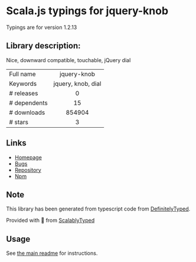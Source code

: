 
# Scala.js typings for jquery-knob

Typings are for version 1.2.13

## Library description:
Nice, downward compatible, touchable, jQuery dial

|                    |                 |
| ------------------ | :-------------: |
| Full name          | jquery-knob |
| Keywords           | jquery, knob, dial |
| # releases         | 0 |
| # dependents       | 15 |
| # downloads        | 854904 |
| # stars            | 3 |

## Links
- [Homepage](https://github.com/aterrien/jQuery-Knob#readme)
- [Bugs](https://github.com/aterrien/jQuery-Knob/issues)
- [Repository](https://github.com/aterrien/jQuery-Knob)
- [Npm](https://www.npmjs.com/package/jquery-knob)
    


## Note
This library has been generated from typescript code from [DefinitelyTyped](https://definitelytyped.org).

Provided with :purple_heart: from [ScalablyTyped](https://github.com/oyvindberg/ScalablyTyped)

## Usage
See [the main readme](../../readme.md) for instructions.



